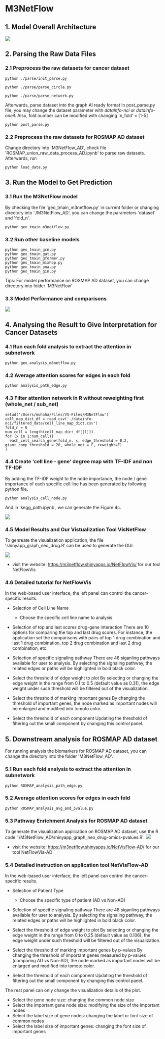 # M3NetFlow

## 1. Model Overall Architecture
![](./figures/Figure2-nv.png)

## 2. Parsing the Raw Data Files
### 2.1 Preprocess the raw datasets for cancer dataset
```
python ./parse/init_parse.py

python ./parse/parse_circle.py

python ./parse/parse_network.py
```
Afterwards, parse dataset into the graph AI ready format
In post_parse.py file, you may change the dataset parameter with *datainfo-nci* or *datainfo-oneil*. Also, fold number can be modified with changing 'n_fold' = [1-5]

```
python post_parse.py
```

### 2.2 Preprocess the raw datasets for ROSMAP AD dataset
Change directory into 'M3NetFlow_AD', check file 'ROSMAP_union_raw_data_process_AD.ipynb' to parse raw datasets. Afterwards, run 
```
python load_data.py
```

## 3. Run the Model to Get Prediction
### 3.1 Run the M3NetFlow model
By checking the file 'geo_tmain_m3netflow.py' in current folder or changing directory into './M3NetFlow_AD', you can change the parameters 'dataset' and 'fold_n'.
```
python geo_tmain_m3netflow.py
```

### 3.2 Run other baseline models
```
python geo_tmain_gcn.py
python geo_tmain_gat.py
python geo_tmain_gformer.py
python geo_tmain_mixhop.py
python geo_tmain_pna.py
python geo_tmain_gin.py
```

Tips: For model performance on ROSMAP AD dataset, you can change directory into folder 'M3NetFlow'

### 3.3 Model Performance and comparisons
![](./figures/Figure3-newresult.png)

## 4. Analysing the Result to Give Interpretation for Cancer Datasets
### 4.1 Run each fold analysis to extract the attention in subnetwork
```
python geo_analysis_m3netflow.py
```

### 4.2 Average attention scores for edges in each fold
```
python analysis_path_edge.py
```

### 4.3 Filter attention network in R without reweighting first (whole_net / sub_net)
```
setwd('/Users/muhaha/Files/VS-Files/M3NetFlow')
cell_map_dict_df = read.csv('./datainfo-nci/filtered_data/cell_line_map_dict.csv')
fold_n = 0
num_cell = length(cell_map_dict_df[[1]])
for (x in 1:num_cell){
  each_cell_search_gene(fold_n, x, edge_threshold = 0.2, giant_comp_threshold = 20, whole_net = F, reweight=F)
}
```

### 4.4 Create 'cell line - gene' degree map with TF-IDF and non TF-IDF
By adding the TF-IDF weight to the node importance, the node / gene importance of each specific cell line has been generated by following python file.
```
python analysis_cell_node.py
```

And in 'kegg_path.ipynb', we can generate the Figure 4c.

![](./figures/Figure4.png)


### 4.5 Model Results and Our Vistualization Tool VisNetFlow
To genreate the visualization application, the file 'shinyapp_graph_neo_drug.R' can be used to generate the GUI. 

![](./figures/Figure5-2.png)

* visit the website: https://m3netflow.shinyapps.io/NetFlowVis/ for our tool NetFlowVis

### 4.6 Detailed tutorial for NetFlowVis
In the web-based user interface, the left panel can control the cancer-specific results. 
* Selection of Cell Line Name
  * Choose the specific cell line name to analysis

* Selection of top and last scores drug-gene interaction
There are 10 options for comparing the top and last drug scores. For instance, the application set the comparisons with pairs of top 1 drug combination and last 1 drug combination, top 2 drug combination and last 2 drug combination, etc.

* Selection of specific signaling pathway
There are 48 siganling pathways available for user to analysis. By selecting the signaling pathway, the related edges or paths will be highlighted in bold black color.

* Select the threshold of edge weight to plot
By selecting or changing the edge weight in the range from 0.1 to 0.5 (default value as 0.31), the edge weight under such threshold will be filtered out of the visualization.

* Select the threshold of marking important genes
By changing the threshold of important genes, the node marked as important nodes will be enlarged and modified into tomoto color.

* Select the threshold of each component
Updating the threshold of filtering out the small component by changing this control panel.

## 5. Downstream analysis for ROSMAP AD dataset
For running analysis the biomarkers for ROSMAP AD dataset, you can change the directory into the folder 'M3NetFlow_AD'.
### 5.1 Run each fold analysis to extract the attention in subnetwork
```
python ROSMAP_analysis_path_edge.py
```

### 5.2 Average attention scores for edges in each fold
```
python ROSMAP_analysis_avg_and_pvalue.py
```

### 5.3 Pathway Enrichment Analysis for ROSMAP AD dataset
To generate the visualization application on ROSMAP AD dataset, use the R code './M3NetFlow_AD/shinyapp_graph_neo_drug-omics-pvalues.R'.
![](./figures/Figure10.png)

* visit the website: https://m3netflow.shinyapps.io/NetVisFlow-AD/ for our tool NetFlowVis-AD

### 5.4 Detailed instruction on application tool NetVisFlow-AD
In the web-based user interface, the left panel can control the cancer-specific results. 
* Selection of Patient Type
  * Choose the specific type of patient (AD vs Non-AD)

* Selection of specific signaling pathway
There are 48 siganling pathways available for user to analysis. By selecting the signaling pathway, the related edges or paths will be highlighted in bold black color.

* Select the threshold of edge weight to plot
By selecting or changing the edge weight in the range from 0 to 0.25 (default value as 0.106), the edge weight under such threshold will be filtered out of the visualization.

* Select the threshold of marking important genes by p-values
By changing the threshold of important genes measured by p-values (comparing AD vs Non-AD), the node marked as important nodes will be enlarged and modified into tomoto color.

* Select the threshold of each component
Updating the threshold of filtering out the small component by changing this control panel.

The rest panel can only change the visualization details of the plot.
* Select the gene node size: changing the common node size
* Select the important gene node size: modifying the size of the important nodes
* Select the label size of gene nodes: changing the label or font size of common nodes
* Select the label size of important genes: changing the font size of important genes